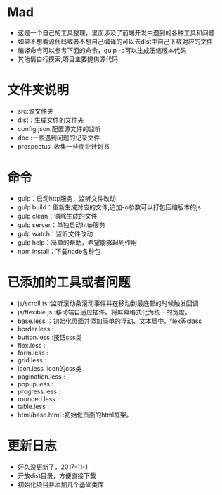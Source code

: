 # Mad

- 这是一个自己的工具整理，里面涉及了前端开发中遇到的各种工具和问题
- 如果不想看源代码或者不想自己编译的可以去dist中自己下载对应的文件
- 编译命令可以参考下面的命令，gulp -o可以生成压缩版本代码
- 其他情自行摸索,项目主要提供源代码

# 文件夹说明

- src:源文件夹
- dist：生成文件的文件夹
- config.json:配置源文件的监听
- doc :一些遇到问题的记录文件
- prospectus :收集一些商业计划书

# 命令

- gulp：启动http服务，监听文件改动
- gulp build：重新生成对应的文件,追加-o参数可以打包压缩版本的js
- gulp clean：清除生成的文件
- gulp server：单独启动http服务
- gulp watch：监听文件改动
- gulp help：简单的帮助，希望能够起到作用
- npm install：下载node各种包

# 已添加的工具或者问题

- js/scroll.ts :监听滚动条滚动事件并在移动到最底部的时候触发回调
- js/flexible.js :移动端自适应插件。将屏幕格式化为统一的宽度。
- base.less ：初始化页面并添加简单的浮动、文本居中、flex等class
- border.less :
- button.less :按钮css类
- flex.less :
- form.less :
- grid.less :
- icon.less :icon的css类
- pagination.less :
- popup.less :
- progress.less :
- rounded.less :
- table.less :
- html/base.html :初始化页面的html框架。

# 更新日志

- 好久没更新了，2017-11-1
- 开放dist目录，方便直接下载
- 初始化项目并添加几个基础类库
